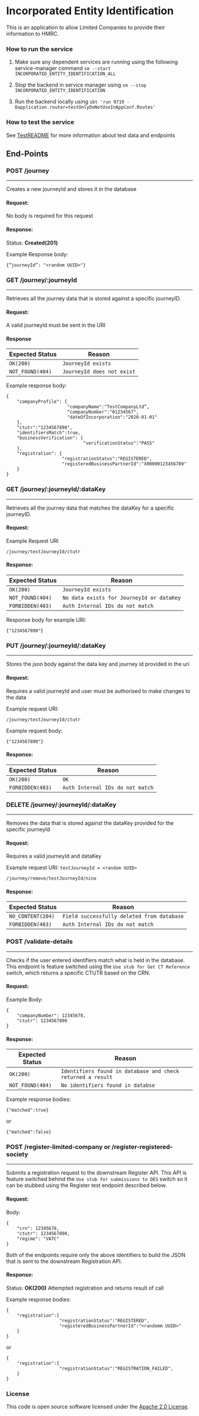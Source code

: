 
# Incorporated Entity Identification

This is an application to allow Limited Companies to provide their information to HMRC.

### How to run the service
1. Make sure any dependent services are running using the following service-manager command
`sm --start INCORPORATED_ENTITY_IDENTIFICATION_ALL`

2. Stop the backend in service manager using
 `sm --stop INCORPORATED_ENTITY_IDENTIFICATION`
 
3. Run the backend locally using
`sbt 'run 9719 -Dapplication.router=testOnlyDoNotUseInAppConf.Routes'`
   
### How to test the service

See [TestREADME](TestREADME.md) for more information about test data and endpoints

## End-Points

### POST /journey

---
Creates a new journeyId and stores it in the database

#### Request:
No body is required for this request

#### Response:
Status: **Created(201)**

Example Response body: 

```
{“journeyId”: "<random UUID>"}
```

### GET /journey/:journeyId  

---
Retrieves all the journey data that is stored against a specific journeyID.

#### Request:
A valid journeyId must be sent in the URI

#### Response

| Expected Status                         | Reason  
|-----------------------------------------|------------------------------
| ```OK(200)```                           |  ```JourneyId exists```       
| ```NOT_FOUND(404)```                    | ```JourneyId does not exist```

Example response body:
```
{
    "companyProfile": {
                       "companyName":"TestCompanyLtd”,
                       “companyNumber":"01234567",
                       "dateOfIncorporation":"2020-01-01"
    },
    "ctutr":"1234567890",
    "identifiersMatch":true,
    "businessVerification": {
                             "verificationStatus":"PASS"
    },
    "registration": {
                     "registrationStatus":"REGISTERED",
                     "registeredBusinessPartnerId":"X00000123456789"
    }
}
```
### GET /journey/:journeyId/:dataKey

---
Retrieves all the journey data that matches the dataKey for a specific journeyID.

#### Request:
Example Request URI
```
/journey/testJourneyId/ctutr
```

#### Response:

| Expected Status                         | Reason  
|-----------------------------------------|------------------------------
| ```OK(200)```                           | ```JourneyId exists```       
| ```NOT_FOUND(404)```                    | ```No data exists for JourneyId or dataKey```
| ```FORBIDDEN(403)```                    | ```Auth Internal IDs do not match```


Response body for example URI:
```
{"1234567890"}
```

### PUT /journey/:journeyId/:dataKey

---
Stores the json body against the data key and journey id provided in the uri

#### Request:
Requires a valid journeyId and user must be authorised to make changes to the data

Example request URI:
```
/journey/testJourneyId/ctutr
```

Example request body:
```
{"1234567890"}
```
#### Response:

| Expected Status                         | Reason  
|-----------------------------------------|------------------------------
| ```OK(200)```                           | ```OK```       
| ```FORBIDDEN(403)```                    | ```Auth Internal IDs do not match```

### DELETE /journey/:journeyId/:dataKey

---
Removes the data that is stored against the dataKey provided for the specific journeyId

#### Request:
Requires a valid journeyId and dataKey

Example request URI:
`testJourneyId = <random UUID>`
```
/journey/remove/testJourneyId/nino
```

#### Response:

| Expected Status                         | Reason
|-----------------------------------------|------------------------------
| ```NO_CONTENT(204)```                   | ```Field successfully deleted from database```
| ```FORBIDDEN(403)```                    | ```Auth Internal IDs do not match```


### POST /validate-details 

---
Checks if the user entered identifiers match what is held in the database.
This endpoint is feature switched using the `Use stub for Get CT Reference` switch, which returns a specific CTUTR based on the CRN. 

#### Request:
Example Body:

```
{
    "companyNumber": 12345678,
    "ctutr": 1234567890
}
```

#### Response:

| Expected Status                         | Reason  
|-----------------------------------------|------------------------------
| ```OK(200)```                           |  ```Identifiers found in database and check returned a result```       
| ```NOT_FOUND(404)```                    |  ```No identifiers found in databse```

Example response bodies:
```
{"matched":true}
```
or
```
{"matched":false}
```

### POST /register-limited-company or /register-registered-society

___
Submits a registration request to the downstream Register API.
This API is feature switched behind the `Use stub for submissions to DES` switch so it can be stubbed using the Register test endpoint described below.

#### Request:
Body:

```
{
    "crn": 12345678,
    "ctutr": 1234567890,
    "regime": "VATC"
}
```

Both of the endpoints require only the above identifiers to build the JSON that is sent to the downstream Registration API.

#### Response:

Status: **OK(200)**
Attempted registration and returns result of call       


Example response bodies:
```
{
    "registration":{
                    "registrationStatus":"REGISTERED",
                    "registeredBusinessPartnerId":"<randomm UUID>"
    }
}
```
or
```
{
    "registration":{
                    "registrationStatus":"REGISTRATION_FAILED",
    }
}
```

### License

This code is open source software licensed under the [Apache 2.0 License]("http://www.apache.org/licenses/LICENSE-2.0.html").
